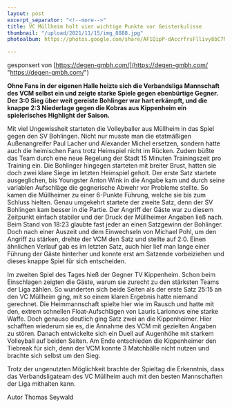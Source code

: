 ```yaml
---
layout: post
excerpt_separator: "<!--more-->"
title: VC Müllheim holt vier wichtige Punkte vor Geisterkulisse
thumbnail: "/upload/2021/11/15/img_8888.jpg"
photoalbum: https://photos.google.com/share/AF1QipP-dAccrfrsFllivy8bC7NyWAkLVl_KY3fVOMmTr6S-pVoYiMUz1KI1vGVsyHh4Eg?key=RTlzNF9JUDdIXzBIaUhBbkZ5RElVcHlmZzV6aHRR

---
```

gesponsert von [https://degen-gmbh.com/](https://degen-gmbh.com/ "https://degen-gmbh.com/")

**Ohne Fans in der eigenen Halle heizte sich die Verbandsliga Mannschaft des VCM selbst ein und zeigte starke Spiele gegen ebenbürtige Gegner. Der 3:0 Sieg über weit gereiste Bohlinger war hart erkämpft, und die knappe 2:3 Niederlage gegen die Kobras aus Kippenheim ein spielerisches Highlight der Saison.**

Mit viel Ungewissheit starteten die Volleyballer aus Müllheim in das Spiel gegen den SV Bohlingen. Nicht nur musste man die etatmäßigen Außenangreifer Paul Lacher und Alexander Michel ersetzen, sondern hatte auch die heimischen Fans trotz Heimspiel nicht im Rücken. Zudem büßte das Team durch eine neue Regelung der Stadt 15 Minuten Trainingszeit pro Training ein. Die Bohlinger hingegen starteten mit breiter Brust, hatten sie doch zwei klare Siege im letzten Heimspiel geholt. Der erste Satz startete ausgeglichen, bis Youngster Anton Wink in die Angabe kam und durch seine variablen Aufschläge die gegnerische Abwehr vor Probleme stellte. So kamen die Müllheimer zu einer 6-Punkte Führung, welche sie bis zum Schluss hielten. Genau umgekehrt startete der zweite Satz, denn der SV Bohlingen kam besser in die Partie. Der Angriff der Gäste war zu diesem Zeitpunkt einfach stabiler und der Druck der Müllheimer Angaben ließ nach. Beim Stand von 18:23 glaubte fast jeder an einen Satzgewinn der Bohlinger. Doch nach einer Auszeit und dem Einwechseln von Michael Pohl, um den Angriff zu stärken, drehte der VCM den Satz und stellte auf 2:0. Einen ähnlichen Verlauf gab es im letzten Satz, auch hier lief man lange einer Führung der Gäste hinterher und konnte erst am Satzende vorbeiziehen und dieses knappe Spiel für sich entscheiden.

Im zweiten Spiel des Tages hieß der Gegner TV Kippenheim. Schon beim Einschlagen zeigten die Gäste, warum sie zurecht zu den stärksten Teams der Liga zählen. So wunderten sich beide Seiten als der erste Satz 25:15 an den VC Müllheim ging, mit so einem klaren Ergebnis hatte niemand gerechnet. Die Heimmannschaft spielte hier wie im Rausch und hatte mit den, extrem schnellen Float-Aufschlägen von Lauris Larionovs eine starke Waffe. Doch genauso deutlich ging Satz zwei an die Kippenheimer. Hier schafften wiederum sie es, die Annahme des VCM mit gezielten Angaben zu stören. Danach entwickelte sich ein Duell auf Augenhöhe mit starkem Volleyball auf beiden Seiten. Am Ende entschieden die Kippenheimer den Tiebreak für sich, denn der VCM konnte 3 Matchbälle nicht nutzen und brachte sich selbst um den Sieg.

Trotz der ungenutzten Möglichkeit brachte der Spieltag die Erkenntnis, dass das Verbandsligateam des VC Müllheim auch mit den besten Mannschaften der Liga mithalten kann.

Autor Thomas Seywald